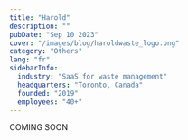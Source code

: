 ```yaml
---
title: "Harold"
description: ""
pubDate: "Sep 10 2023"
cover: "/images/blog/haroldwaste_logo.png"
category: "Others"
lang: "fr"
sidebarInfo:
  industry: "SaaS for waste management"
  headquarters: "Toronto, Canada"
  founded: "2019"
  employees: "40+"
---
```


COMING SOON